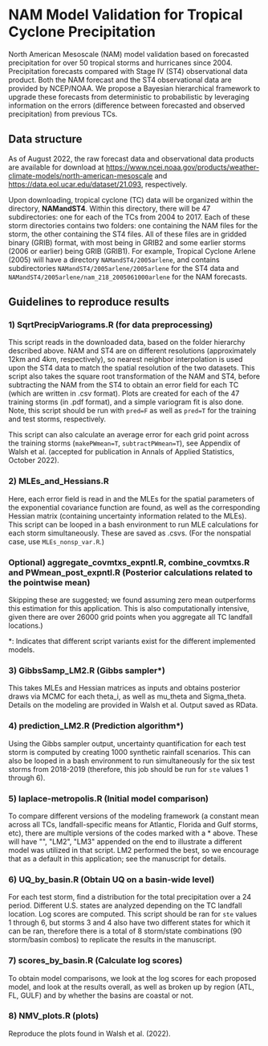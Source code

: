 # NAM Model Validation for Tropical Cyclone Precipitation

North American Mesoscale (NAM) model validation based on forecasted precipitation for over 50 tropical storms and hurricanes since 2004. Precipitation forecasts compared with Stage IV (ST4) observational data product. Both the NAM forecast and the ST4 observational data are provided by NCEP/NOAA. We propose a Bayesian hierarchical framework to upgrade these forecasts from deterministic to probabilistic by leveraging information on the errors (difference between forecasted and observed precipitation) from previous TCs.

## Data structure 

As of August 2022, the raw forecast data and observational data products are available for download at https://www.ncei.noaa.gov/products/weather-climate-models/north-american-mesoscale and https://data.eol.ucar.edu/dataset/21.093, respectively. 

Upon downloading, tropical cyclone (TC) data will be organized within the directory, **NAMandST4**. Within this directory, there will be 47 subdirectories: one for each of the TCs from 2004 to 2017. Each of these storm directories contains two folders: one containing the NAM files for the storm, the other containing the ST4 files. All of these files are in gridded binary (GRIB) format, with most being in GRIB2 and some earlier storms (2006 or earlier) being GRIB (GRIB1). For example, Tropical Cyclone Arlene (2005) will have a directory `NAMandST4/2005arlene`, and contains subdirectories `NAMandST4/2005arlene/2005arlene` for the ST4 data and `NAMandST4/2005arlene/nam_218_2005061000arlene` for the NAM forecasts.

## Guidelines to reproduce results

### 1) SqrtPrecipVariograms.R (for data preprocessing)
This script reads in the downloaded data, based on the folder hierarchy described above. NAM and ST4 are on different resolutions (approximately 12km and 4km, respectively), so nearest neighbor interpolation is used upon the ST4 data to match the spatial resolution of the two datasets. This script also takes the square root transformation of the NAM and ST4, before subtracting the NAM from the ST4 to obtain an error field for each TC (which are written in .csv format). Plots are created for each of the 47 training storms (in .pdf format), and a simple variogram fit is also done. Note, this script should be run with `pred=F` as well as `pred=T` for the training and test storms, respectively.

This script can also calculate an average error for each grid point across the training storms (`makePWmean=T`, `subtractPWmean=T`), see Appendix of Walsh et al. (accepted for publication in Annals of Applied Statistics, October 2022).

### 2) MLEs_and_Hessians.R 
Here, each error field is read in and the MLEs for the spatial parameters of the exponential covariance function are found, as well as the corresponding Hessian matrix (containing uncertainty information related to the MLEs). This script can be looped in a bash environment to run MLE calculations for each storm simultaneously. These are saved as .csvs. (For the nonspatial case, use `MLEs_nonsp_var.R`.)

### Optional) aggregate_covmtxs_expntl.R, combine_covmtxs.R and PWmean_post_expntl.R (Posterior calculations related to the pointwise mean)
Skipping these are suggested; we found assuming zero mean outperforms this estimation for this application. This is also computationally intensive, given there are over 26000 grid points when you aggregate all TC landfall locations.)

*: Indicates that different script variants exist for the different implemented models.

### 3) GibbsSamp_LM2.R (Gibbs sampler\*)
This takes MLEs and Hessian matrices as inputs and obtains posterior draws via MCMC for each theta_i, as well as mu_theta and Sigma_theta. Details on the modeling are provided in Walsh et al. Output saved as RData.

### 4) prediction_LM2.R (Prediction algorithm\*)
Using the Gibbs sampler output, uncertainty quantification for each test storm is computed by creating 1000 synthetic rainfall scenarios. This can also be looped in a bash environment to run simultaneously for the six test storms from 2018-2019 (therefore, this job should be run for `ste` values 1 through 6). 

### 5) laplace-metropolis.R (Initial model comparison)
To compare different versions of the modeling framework (a constant mean across all TCs, landfall-specific means for Atlantic, Florida and Gulf storms, etc), there are multiple versions of the codes marked with a \* above. These will have "", "LM2", "LM3" appended on the end to illustrate a different model was utilized in that script. LM2 performed the best, so we encourage that as a default in this application; see the manuscript for details.

### 6) UQ_by_basin.R (Obtain UQ on a basin-wide level)
For each test storm, find a distribution for the total precipitation over a 24 period. Different U.S. states are analyzed depending on the TC landfall location. Log scores are computed. This script should be ran for `ste` values 1 through 6, but storms 3 and 4 also have two different states for which it can be ran, therefore there is a total of 8 storm/state combinations (90 storm/basin combos) to replicate the results in the manuscript.

### 7) scores_by_basin.R (Calculate log scores)
To obtain model comparisons, we look at the log scores for each proposed model, and look at the results overall, as well as broken up by region (ATL, FL, GULF) and by whether the basins are coastal or not.

### 8) NMV_plots.R (plots)
Reproduce the plots found in Walsh et al. (2022).
